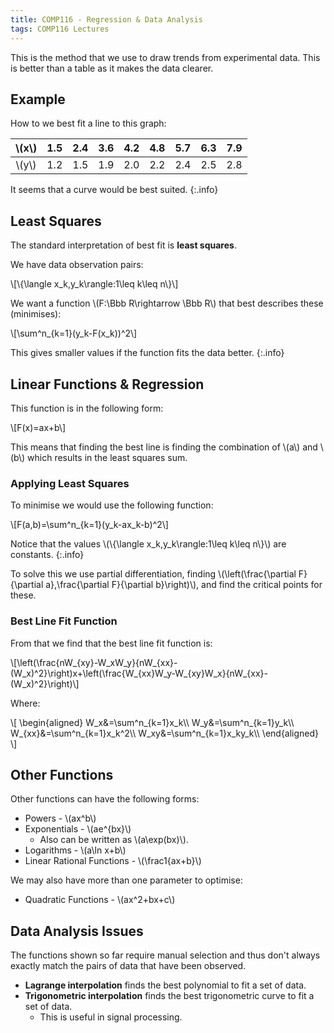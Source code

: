 ```yaml
---
title: COMP116 - Regression & Data Analysis
tags: COMP116 Lectures
---
```

This is the method that we use to draw trends from experimental data. This is better than a table as it makes the data clearer.

## Example
How to we best fit a line to this graph:

| &#92;(x&#92;) | 1.5 | 2.4 | 3.6 | 4.2 | 4.8 | 5.7 | 6.3 | 7.9 |
| :-: | :-: | :-: | :-: | :-: | :-: | :-: | :-: | :-: |
| &#92;(y&#92;) | 1.2 | 1.5 | 1.9 | 2.0 | 2.2 | 2.4 | 2.5 | 2.8 |

It seems that a curve would be best suited.
{:.info}

## Least Squares
The standard interpretation of best fit is **least squares**.

We have data observation pairs:

&#92;[&#92;{\langle x_k,y_k\rangle:1\leq k\leq n&#92;}&#92;]

We want a function &#92;(F:\Bbb R\rightarrow \Bbb R&#92;) that best describes these (minimises):

&#92;[\sum^n&#95;&#123;k=1}(y_k-F(x_k))^2&#92;]

This gives smaller values if the function fits the data better.
{:.info}

## Linear Functions & Regression
This function is in the following form:

&#92;[F(x)=ax+b&#92;]

This means that finding the best line is finding the combination of &#92;(a&#92;) and &#92;(b&#92;) which results in the least squares sum.

### Applying Least Squares
To minimise we would use the following function:

&#92;[F(a,b)=\sum^n&#95;&#123;k=1}(y_k-ax_k-b)^2&#92;]

Notice that the values &#92;(&#92;{\langle x_k,y_k\rangle:1\leq k\leq n&#92;}&#92;) are constants.
{:.info}

To solve this we use partial differentiation, finding &#92;(\left(\frac{\partial F}{\partial a},\frac{\partial F}{\partial b}\right)&#92;), and find the critical points for these.

### Best Line Fit Function
From that we find that the best line fit function is:

&#92;[\left(\frac{nW&#95;&#123;xy}-W_xW_y}{nW&#95;&#123;xx}-(W_x)^2}\right)x+\left(\frac{W&#95;&#123;xx}W_y-W&#95;&#123;xy}W_x}{nW&#95;&#123;xx}-(W_x)^2}\right)&#92;]

Where:

&#92;[
\begin{aligned}
W_x&=\sum^n&#95;&#123;k=1}x_k&#92;&#92;
W_y&=\sum^n&#95;&#123;k=1}y_k&#92;&#92;
W&#95;&#123;xx}&=\sum^n&#95;&#123;k=1}x_k^2&#92;&#92;
W_xy&=\sum^n&#95;&#123;k=1}x_ky_k&#92;&#92;
\end{aligned}
&#92;]

## Other Functions
Other functions can have the following forms:

* Powers - &#92;(ax^b&#92;)
* Exponentials - &#92;(ae^{bx}&#92;)
	* Also can be written as &#92;(a\exp(bx)&#92;).
* Logarithms - &#92;(a\ln x+b&#92;)
* Linear Rational Functions - &#92;(\frac1{ax+b}&#92;)

We may also have more than one parameter to optimise:

* Quadratic Functions - &#92;(ax^2+bx+c&#92;)

## Data Analysis Issues
The functions shown so far require manual selection and thus don't always exactly match the pairs of data that have been observed.

* **Lagrange interpolation** finds the best polynomial to fit a set of data.
* **Trigonometric interpolation** finds the best trigonometric curve to fit a set of data.
	* This is useful in signal processing.
